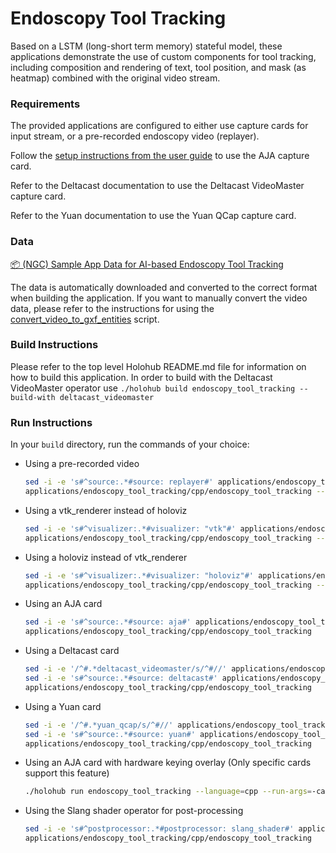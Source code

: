 # Endoscopy Tool Tracking

Based on a LSTM (long-short term memory) stateful model, these applications demonstrate the use of custom components for tool tracking, including composition and rendering of text, tool position, and mask (as heatmap) combined with the original video stream.

### Requirements

The provided applications are configured to either use capture cards for input stream, or a pre-recorded endoscopy video (replayer).

Follow the [setup instructions from the user guide](https://docs.nvidia.com/holoscan/sdk-user-guide/aja_setup.html) to use the AJA capture card.

Refer to the Deltacast documentation to use the Deltacast VideoMaster capture card.

Refer to the Yuan documentation to use the Yuan QCap capture card.

### Data

[📦️ (NGC) Sample App Data for AI-based Endoscopy Tool Tracking](https://catalog.ngc.nvidia.com/orgs/nvidia/teams/clara-holoscan/resources/holoscan_endoscopy_sample_data)

The data is automatically downloaded and converted to the correct format when building the application.
If you want to manually convert the video data, please refer to the instructions for using the [convert_video_to_gxf_entities](https://github.com/nvidia-holoscan/holoscan-sdk/tree/main/scripts#convert_video_to_gxf_entitiespy) script.


### Build Instructions

Please refer to the top level Holohub README.md file for information on how to build this application.
In order to build with the Deltacast VideoMaster operator use ```./holohub build endoscopy_tool_tracking --build-with deltacast_videomaster```

### Run Instructions

In your `build` directory, run the commands of your choice:

* Using a pre-recorded video
    ```bash
    sed -i -e 's#^source:.*#source: replayer#' applications/endoscopy_tool_tracking/cpp/endoscopy_tool_tracking.yaml
    applications/endoscopy_tool_tracking/cpp/endoscopy_tool_tracking --data <data_dir>/endoscopy
    ```

* Using a vtk_renderer instead of holoviz
    ```bash
    sed -i -e 's#^visualizer:.*#visualizer: "vtk"#' applications/endoscopy_tool_tracking/cpp/endoscopy_tool_tracking.yaml
    applications/endoscopy_tool_tracking/cpp/endoscopy_tool_tracking --data <data_dir>/endoscopy
    ```

* Using a holoviz instead of vtk_renderer
    ```bash
    sed -i -e 's#^visualizer:.*#visualizer: "holoviz"#' applications/endoscopy_tool_tracking/cpp/endoscopy_tool_tracking.yaml
    applications/endoscopy_tool_tracking/cpp/endoscopy_tool_tracking --data <data_dir>/endoscopy
    ```

* Using an AJA card
    ```bash
    sed -i -e 's#^source:.*#source: aja#' applications/endoscopy_tool_tracking/cpp/endoscopy_tool_tracking.yaml
    applications/endoscopy_tool_tracking/cpp/endoscopy_tool_tracking
    ```

* Using a Deltacast card
    ```bash
    sed -i -e '/^#.*deltacast_videomaster/s/^#//' applications/endoscopy_tool_tracking/cpp/endoscopy_tool_tracking.yaml
    sed -i -e 's#^source:.*#source: deltacast#' applications/endoscopy_tool_tracking/cpp/endoscopy_tool_tracking.yaml
    applications/endoscopy_tool_tracking/cpp/endoscopy_tool_tracking
    ```

* Using a Yuan card
    ```bash
    sed -i -e '/^#.*yuan_qcap/s/^#//' applications/endoscopy_tool_tracking/cpp/endoscopy_tool_tracking.yaml
    sed -i -e 's#^source:.*#source: yuan#' applications/endoscopy_tool_tracking/cpp/endoscopy_tool_tracking.yaml
    applications/endoscopy_tool_tracking/cpp/endoscopy_tool_tracking
    ```

* Using an AJA card with hardware keying overlay (Only specific cards support this feature)
    ```bash
    ./holohub run endoscopy_tool_tracking --language=cpp --run-args=-capplications/endoscopy_tool_tracking/cpp/endoscopy_tool_tracking_aja_overlay.yaml
    ```

* Using the Slang shader operator for post-processing
    ```bash
    sed -i -e 's#^postprocessor:.*#postprocessor: slang_shader#' applications/endoscopy_tool_tracking/cpp/endoscopy_tool_tracking.yaml
    applications/endoscopy_tool_tracking/cpp/endoscopy_tool_tracking
    ```
